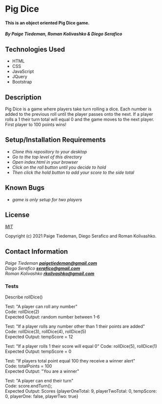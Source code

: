 # Pig Dice

#### This is an object oriented Pig Dice game.

#### _By Paige Tiedeman, Roman Kolivashko & Diego Serafico_

## Technologies Used

* HTML
* CSS
* JavaScript
* JQuery
* Bootstrap

## Description

Pig Dice is a game where players take turn rolling a dice. Each number is added to the previous roll until the player passes onto the next. If a player rolls a 1 their turn total will equal 0 and the game moves to the next player. First player to 100 points wins!

## Setup/Installation Requirements

* _Clone this repository to your desktop_
* _Go to the top level of this directory_
* _Open index.html in your browser_
* _Click on the roll button until you decide to hold_
* _Then click the hold button to add your score to the side total_

## Known Bugs

* _game is only setup for two players_

## License

_[MIT](https://opensource.org/licenses/MIT)_

Copyright (c) 2021 Paige Tiedeman, Diego Serafico and Roman Kolivashko.

## Contact Information

_Paige Tiedeman **paigetiedeman@gmail.com**_  
_Diego Serafico **serafico@gmail.com**_  
_Roman Kolivashko **rkolivashko@gmail.com**_

### Tests

Describe rollDice()  

Test: "A player can roll any number"  
Code:  rollDice(2)  
Expected Output: random number between 1-6  

Test: "If a player rolls any number other than 1 their points are added"  
Code: rollDice(3), rollDice(4), rollDice(5)  
Expected Output: tempScore = 12  

Test: "If a player rolls 1 their score will equal 0" 
Code: rollDice(5), rollDice(1)  
Expected Output: tempScore = 0  

Test: "If players total point equal 100 they receive a winner alert"  
Code: totalPoints = 100  
Expected Output: "You are a winner"  

Test: "A player can end their turn"  
Code: score.endTurn();  
Expected Output: Scores {playerOneTotal: 9, playerTwoTotal: 0, tempScore: 0, playerOne: false, playerTwo: true}  


